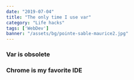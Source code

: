 ```yaml
---
date: "2019-07-04"
title: "The only time I use var"
category: "Life hacks"
tags: ['WebDev']
banner: "/assets/bg/pointe-sable-maurice2.jpg"
---
```


### Var is obsolete

### Chrome is my favorite IDE



